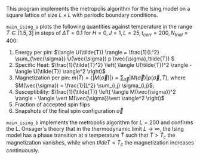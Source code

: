 This program implements the metropolis algorithm for the Ising model on a square lattice of size $L \times L$ with periodic boundary conditions. 

`main_ising_a` plots the following quantities against temperature in the range $\tilde{T} \in [1.5,3]$ in steps of $\Delta \tilde{T} = 0.1$ for
 $H = 0, J=1, L = 25, t_{corr} = 200, N_{trial} = 400$: 

1. Energy per pin: $\langle U(\tilde{T}) \rangle = \frac{1}{L^2} \sum_{\vec{\sigma}} U(\vec{\sigma}) p (\vec{\sigma},\tilde{T}) $ 
2. Specific Heat: $\frac{1}{\tilde{T}^2} \left(  \langle U(\tilde{T})^2 \rangle - \langle U(\tilde{T}) \rangle^2 \right)$
3. Magnetization per pin: $m(\tilde{T}) = \langle \vert M(\vec{\sigma})\vert \rangle = \sum_{\vec{\sigma}} \vert M(\vec{\sigma}) \vert  p(\vec{\sigma},\tilde{T})$, where $M(\vec{\sigma}) = \frac{1}{L^2} \sum_{i,j} \sigma_{i,j}$;
4. Susceptibility: $\frac{1}{\tilde{T}} \left( \langle  M(\vec{\sigma})^2 \rangle - \langle \vert M(\vec{\sigma})\vert \rangle^2 \right)$
5. Fraction of accepted spin flips
7. Snapshots of the final spin configuration $\vec{\sigma}$

`main_ising_b` implements the metropolis algorithm for $L = 200$ and confirms the L. Onsager's theory that in the thermodynamic limit $L \rightarrow \infty$, 
the Ising model has a phase transition at a temperature $\tilde{T}$ such that $\tilde{T} > \tilde{T}_c$ the magnetization vanishes, while when $tilde{T} < \tilde{T}_c$
the magnetization increases continuously. 
